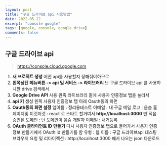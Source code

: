 ```yaml
---
layout: post
title: "구글 드라이브 api 사용방법"
date: 2022-05-22
excerpt: "console google"
tags: [google, console, google drive]
comments: false
---
```


## 구글 드라이브 api

> https://console.cloud.google.com

1. **새 프로젝트 생성**
어떤 api를 사용할지 정해줘야하므로
2. **왼쪽상단 메뉴버튼 -> api 및 서비스 -> 라이브러리**
난 구글 드라이브 api 를 사용하니깐 drive 검색해서 
3. **Google Drive API** 사용
왼족 라이브러리 밑에 사용자 인증정보 탭을 눌러서
4. **api 키** 생성
왼쪽 사용자 인증정보 탭 아래 Oauth동의 화면
5. **Oauth동의 화면 설정**
앱이름 : 정리용테스트
이메일 : 내 구글 메일
로고 : 음슴
홈페이지및 이것저것 :  react 로 스타트 할거여서 **http://localhost:3000** 만 적음
승인된 도메인 : 난 도메인이 음슴
개발자 이메일 : 내거등록
6. **OAuth 클라이언트 ID 만들기**
다시 사용자 인증정보 탭으로 들어가서 사용자 인증정보 만들기에서 OAuth id 만들기를 함
유형 : 웹
이름 : 구글 드라이브api 테스팅
브라우저 요청 및 리다이렉션 : http://localhost:3000
해서 나오는 json 다운로드
